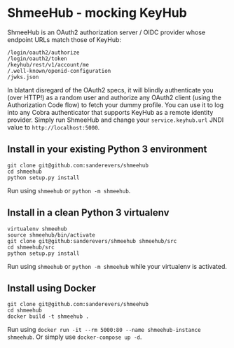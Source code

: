 # ShmeeHub - mocking KeyHub

ShmeeHub is an OAuth2 authorization server / OIDC provider whose endpoint URLs match those of KeyHub:

    /login/oauth2/authorize
    /login/oauth2/token
    /keyhub/rest/v1/account/me
    /.well-known/openid-configuration
    /jwks.json

In blatant disregard of the OAuth2 specs, it will blindly authenticate you (over HTTP!) as a random user and authorize any OAuth2 client (using the Authorization Code flow) to fetch your dummy profile. You can use it to log into any Cobra authenticator that supports KeyHub as a remote identity provider. Simply run ShmeeHub and change your `service.keyhub.url` JNDI value to `http://localhost:5000`.

## Install in your existing Python 3 environment

    git clone git@github.com:sanderevers/shmeehub
    cd shmeehub
    python setup.py install
    
Run using `shmeehub` or `python -m shmeehub`.

## Install in a clean Python 3 virtualenv

    virtualenv shmeehub
    source shmeehub/bin/activate
    git clone git@github:sanderevers/shmeehub shmeehub/src
    cd shmeehub/src
    python setup.py install

Run using `shmeehub` or `python -m shmeehub` while your virtualenv is activated.

## Install using Docker

    git clone git@github.com:sanderevers/shmeehub
    cd shmeehub
    docker build -t shmeehub .
   
Run using `docker run -it --rm 5000:80 --name shmeehub-instance shmeehub`.
Or simply use `docker-compose up -d`.
